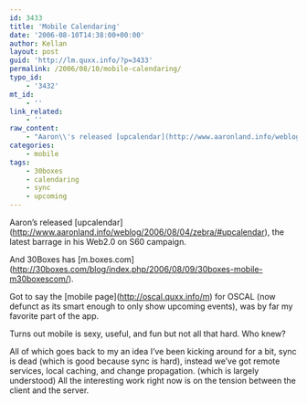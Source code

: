 ```yaml
---
id: 3433
title: 'Mobile Calendaring'
date: '2006-08-10T14:38:00+00:00'
author: Kellan
layout: post
guid: 'http://lm.quxx.info/?p=3433'
permalink: /2006/08/10/mobile-calendaring/
typo_id:
    - '3432'
mt_id:
    - ''
link_related:
    - ''
raw_content:
    - "Aaron\\'s released [upcalendar](http://www.aaronland.info/weblog/2006/08/04/zebra/#upcalendar), the latest barrage in his Web2.0 on S60 campaign.  \r\n\r\nAnd 30Boxes has [m.boxes.com](http://30boxes.com/blog/index.php/2006/08/09/30boxes-mobile-m30boxescom/).\r\n\r\nGot to say the [mobile page](http://oscal.quxx.info/m) for OSCAL (now defunct as its smart enough to only show upcoming events), was by far my favorite part of the app.\r\n\r\nTurns out mobile is sexy, useful, and fun but not all that hard.  Who knew?\r\n\r\nAll of which goes back to my an idea I\\'ve been kicking around for a bit, sync is dead (which is good because sync is hard), instead we\\'ve got remote services, local caching, and change propagation. (which is largely understood) All the interesting work right now is on the tension between the client and the server."
categories:
    - mobile
tags:
    - 30boxes
    - calendaring
    - sync
    - upcoming
---
```


Aaron’s released \[upcalendar\](http://www.aaronland.info/weblog/2006/08/04/zebra/#upcalendar), the latest barrage in his Web2.0 on S60 campaign.

And 30Boxes has \[m.boxes.com\](http://30boxes.com/blog/index.php/2006/08/09/30boxes-mobile-m30boxescom/).

Got to say the \[mobile page\](http://oscal.quxx.info/m) for OSCAL (now defunct as its smart enough to only show upcoming events), was by far my favorite part of the app.

Turns out mobile is sexy, useful, and fun but not all that hard. Who knew?

All of which goes back to my an idea I’ve been kicking around for a bit, sync is dead (which is good because sync is hard), instead we’ve got remote services, local caching, and change propagation. (which is largely understood) All the interesting work right now is on the tension between the client and the server.